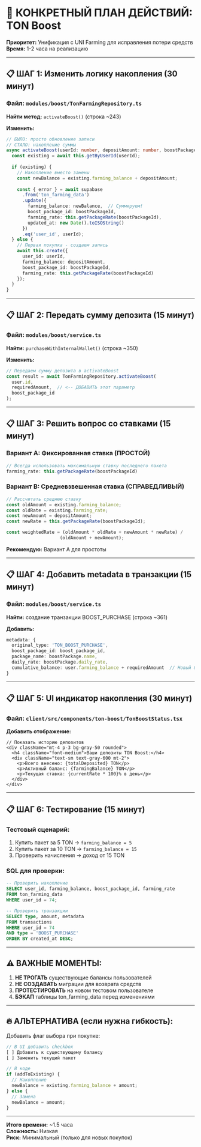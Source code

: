 # 🎯 КОНКРЕТНЫЙ ПЛАН ДЕЙСТВИЙ: TON Boost

**Приоритет:** Унификация с UNI Farming для исправления потери средств  
**Время:** 1-2 часа на реализацию  

---

## 📋 ШАГ 1: Изменить логику накопления (30 минут)

### Файл: `modules/boost/TonFarmingRepository.ts`

**Найти метод:** `activateBoost()` (строка ~243)

**Изменить:**
```typescript
// БЫЛО: просто обновление записи
// СТАЛО: накопление суммы
async activateBoost(userId: number, depositAmount: number, boostPackageId: number) {
  const existing = await this.getByUserId(userId);
  
  if (existing) {
    // Накопление вместо замены
    const newBalance = existing.farming_balance + depositAmount;
    
    const { error } = await supabase
      .from('ton_farming_data')
      .update({
        farming_balance: newBalance,  // Суммируем!
        boost_package_id: boostPackageId,
        farming_rate: this.getPackageRate(boostPackageId),
        updated_at: new Date().toISOString()
      })
      .eq('user_id', userId);
  } else {
    // Первая покупка - создаем запись
    await this.create({
      user_id: userId,
      farming_balance: depositAmount,
      boost_package_id: boostPackageId,
      farming_rate: this.getPackageRate(boostPackageId)
    });
  }
}
```

---

## 📋 ШАГ 2: Передать сумму депозита (15 минут)

### Файл: `modules/boost/service.ts`

**Найти:** `purchaseWithInternalWallet()` (строка ~350)

**Изменить:**
```typescript
// Передаем сумму депозита в activateBoost
const result = await TonFarmingRepository.activateBoost(
  user.id,
  requiredAmount,  // <-- ДОБАВИТЬ этот параметр
  boost_package_id
);
```

---

## 📋 ШАГ 3: Решить вопрос со ставками (15 минут)

### Вариант A: Фиксированная ставка (ПРОСТОЙ)
```typescript
// Всегда использовать максимальную ставку последнего пакета
farming_rate: this.getPackageRate(boostPackageId)
```

### Вариант B: Средневзвешенная ставка (СПРАВЕДЛИВЫЙ)
```typescript
// Рассчитать среднюю ставку
const oldAmount = existing.farming_balance;
const oldRate = existing.farming_rate;
const newAmount = depositAmount;
const newRate = this.getPackageRate(boostPackageId);

const weightedRate = (oldAmount * oldRate + newAmount * newRate) / 
                    (oldAmount + newAmount);
```

**Рекомендую:** Вариант A для простоты

---

## 📋 ШАГ 4: Добавить metadata в транзакции (15 минут)

### Файл: `modules/boost/service.ts`

**Найти:** создание транзакции BOOST_PURCHASE (строка ~361)

**Добавить:**
```typescript
metadata: {
  original_type: 'TON_BOOST_PURCHASE',
  boost_package_id: boost_package_id,
  package_name: boostPackage.name,
  daily_rate: boostPackage.daily_rate,
  cumulative_balance: user.farming_balance + requiredAmount  // Новый баланс
}
```

---

## 📋 ШАГ 5: UI индикатор накопления (30 минут)

### Файл: `client/src/components/ton-boost/TonBoostStatus.tsx`

**Добавить отображение:**
```tsx
// Показать историю депозитов
<div className="mt-4 p-3 bg-gray-50 rounded">
  <h4 className="font-medium">Ваши депозиты TON Boost:</h4>
  <div className="text-sm text-gray-600 mt-2">
    <p>Всего внесено: {totalDeposited} TON</p>
    <p>Активный баланс: {farmingBalance} TON</p>
    <p>Текущая ставка: {currentRate * 100}% в день</p>
  </div>
</div>
```

---

## 📋 ШАГ 6: Тестирование (15 минут)

### Тестовый сценарий:
1. Купить пакет за 5 TON → `farming_balance = 5`
2. Купить пакет за 10 TON → `farming_balance = 15`
3. Проверить начисления → доход от 15 TON

### SQL для проверки:
```sql
-- Проверить накопление
SELECT user_id, farming_balance, boost_package_id, farming_rate
FROM ton_farming_data 
WHERE user_id = 74;

-- Проверить транзакции
SELECT type, amount, metadata
FROM transactions
WHERE user_id = 74 
AND type = 'BOOST_PURCHASE'
ORDER BY created_at DESC;
```

---

## ⚠️ ВАЖНЫЕ МОМЕНТЫ:

1. **НЕ ТРОГАТЬ** существующие балансы пользователей
2. **НЕ СОЗДАВАТЬ** миграции для возврата средств
3. **ПРОТЕСТИРОВАТЬ** на новом тестовом пользователе
4. **БЭКАП** таблицы ton_farming_data перед изменениями

---

## 🔥 АЛЬТЕРНАТИВА (если нужна гибкость):

Добавить флаг выбора при покупке:
```typescript
// В UI добавить checkbox
[ ] Добавить к существующему балансу
[ ] Заменить текущий пакет

// В коде
if (addToExisting) {
  // Накопление
  newBalance = existing.farming_balance + amount;
} else {
  // Замена
  newBalance = amount;
}
```

---

**Итого времени:** ~1.5 часа  
**Сложность:** Низкая  
**Риск:** Минимальный (только для новых покупок)